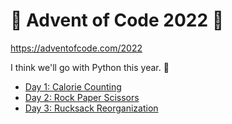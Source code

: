 # 🎄 Advent of Code 2022 🎄

https://adventofcode.com/2022

I think we'll go with Python this year. 🐍

-   [Day 1: Calorie Counting](./day01.py)
-   [Day 2: Rock Paper Scissors](./day02.py)
-   [Day 3: Rucksack Reorganization](./day03.py)
